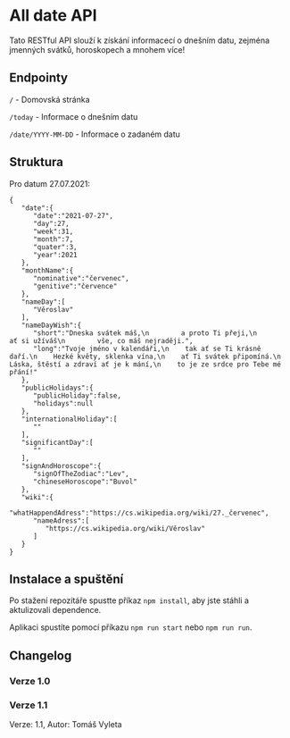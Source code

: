 # All date API
Tato RESTful API slouží k získání informacecí o dnešním datu, zejména jmenných svátků, horoskopech a mnohem více!

## Endpointy
`/` - Domovská stránka

`/today` - Informace o dnešním datu

`/date/YYYY-MM-DD` - Informace o zadaném datu

## Struktura
Pro datum 27.07.2021: 
```
{
   "date":{
      "date":"2021-07-27",
      "day":27,
      "week":31,
      "month":7,
      "quater":3,
      "year":2021
   },
   "monthName":{
      "nominative":"červenec",
      "genitive":"července"
   },
   "nameDay":[
      "Věroslav"
   ],
   "nameDayWish":{
      "short":"Dneska svátek máš,\n        a proto Ti přeji,\n        ať si užíváš\n        vše, co máš nejraději.",
      "long":"Tvoje jméno v kalendáři,\n    tak ať se Ti krásně daří.\n    Hezké květy, sklenka vína,\n    ať Ti svátek připomíná.\n    Láska, štěstí a zdraví ať je k mání,\n    to je ze srdce pro Tebe mé přání!"
   },
   "publicHolidays":{
      "publicHoliday":false,
      "holidays":null
   },
   "internationalHoliday":[
      ""
   ],
   "significantDay":[
      ""
   ],
   "signAndHoroscope":{
      "signOfTheZodiac":"Lev",
      "chineseHoroscope":"Buvol"
   },
   "wiki":{
      "whatHappendAdress":"https://cs.wikipedia.org/wiki/27._červenec",
      "nameAdress":[
         "https://cs.wikipedia.org/wiki/Věroslav"
      ]
   }
}
```

## Instalace a spuštění 
Po stažení repozitáře spustte příkaz `npm install`, aby jste stáhli a aktulizovali dependence.

Aplikaci spustíte pomocí příkazu `npm run start` nebo `npm run run`.


## Changelog
### Verze 1.0

### Verze 1.1


Verze: 1.1, Autor: Tomáš Vyleta
